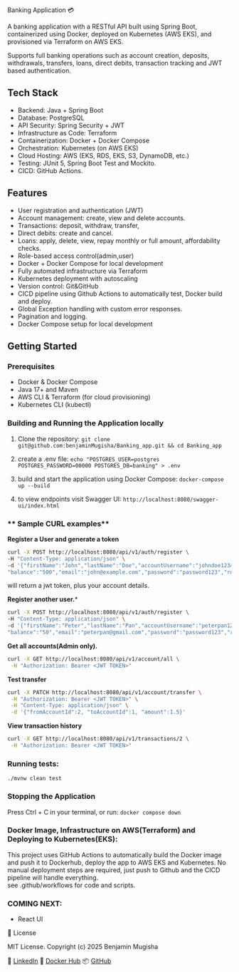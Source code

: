 Banking Application 💳

A banking application with a RESTful API built using Spring Boot,
containerized using Docker, deployed on Kubernetes (AWS EKS), and provisioned via Terraform on AWS EKS.

Supports full banking operations such as account creation, deposits, withdrawals, transfers, loans,
direct debits, transaction tracking and JWT based authentication.

## Tech Stack

- Backend: Java + Spring Boot
- Database: PostgreSQL
- API Security: Spring Security + JWT
- Infrastructure as Code: Terraform
- Containerization: Docker + Docker Compose
- Orchestration: Kubernetes (on AWS EKS)
- Cloud Hosting: AWS (EKS, RDS, EKS, S3, DynamoDB, etc.)
- Testing: JUnit 5, Spring Boot Test and Mockito.
- CICD: GitHub Actions.

## Features

- User registration and authentication (JWT)
- Account management: create, view and delete accounts.
- Transactions: deposit, withdraw, transfer,
- Direct debits: create and cancel.
- Loans: apply, delete, view, repay monthly or full amount, affordability checks.
- Role-based access control(admin,user)
- Docker + Docker Compose for local development
- Fully automated infrastructure via Terraform
- Kubernetes deployment with autoscaling
- Version control: Git&GitHub
- CICD pipeline using Github Actions to automatically test, Docker build and deploy.
- Global Exception handling with custom error responses.
- Pagination and logging.
- Docker Compose setup for local development


## Getting Started

### Prerequisites
- Docker & Docker Compose
- Java 17+ and Maven
- AWS CLI & Terraform (for cloud provisioning)
- Kubernetes CLI (kubectl)

### Building and Running the Application locally

1. Clone the repository:
   ` git clone git@github.com:benjaminMugisha/Banking_app.git && cd Banking_app `

2. create a .env file:
   ` echo "POSTGRES_USER=postgres
   POSTGRES_PASSWORD=00000
   POSTGRES_DB=banking" > .env `

3. build and start the application using Docker Compose:
   ` docker-compose up --build `

4. to view endpoints visit Swagger UI:
   ` http://localhost:8080/swagger-ui/index.html `

###  ** Sample CURL examples**

**Register a User and generate a token**
```bash
curl -X POST http://localhost:8080/api/v1/auth/register \
-H "Content-Type: application/json" \
-d '{"firstName":"John","lastName":"Doe","accountUsername":"johndoe12345",
"balance":"500","email":"john@example.com","password":"password123","role":"ADMIN"}'
```
will return a jwt token, plus your account details.

**Register another user.***
```bash
curl -X POST http://localhost:8080/api/v1/auth/register \
-H "Content-Type: application/json" \
-d '{"firstName":"Peter","lastName":"Pan","accountUsername":"peterpan123456",
"balance":"50","email":"peterpan@gmail.com","password":"password123","role":"USER"}'
```

**Get all accounts(Admin only).**
```bash
curl -X GET http://localhost:8080/api/v1/account/all \
 -H "Authorization: Bearer <JWT TOKEN>"
```

**Test transfer**
```bash
curl -X PATCH http://localhost:8080/api/v1/account/transfer \
 -H "Authorization: Bearer <JWT TOKEN>" \
 -H "Content-Type: application/json" \
 -d '{"fromAccountId":2, "toAccountId":1, "amount":1.5}'  
```

**View transaction history**
```bash
curl -X GET http://localhost:8080/api/v1/transactions/2 \
 -H "Authorization: Bearer <JWT TOKEN>"
```

### Running tests:
` ./mvnw clean test `

### Stopping the Application

Press Ctrl + C in your terminal, or run: ` docker compose down `



### Docker Image, Infrastructure on AWS(Terraform) and Deploying to Kubernetes(EKS):
This project uses GitHub Actions to automatically build the Docker image and push it to Dockerhub,
deploy the app to AWS EKS and Kubernetes.
No manual deployment steps are required, just push to Github and the CICD pipeline will handle everything.  
see .github/workflows for code and scripts.


### COMING NEXT:
- React UI

📄 License

MIT License.
Copyright (c) 2025 Benjamin Mugisha

🔗 [LinkedIn](https://www.linkedin.com/in/benjamin-mugisha-9b2397299/)
🐳 [Docker Hub](https://hub.docker.com/r/mugisha99benjamin/banking_app)
📦 [GitHub](https://github.com/benjaminMugisha/Banking_app)
